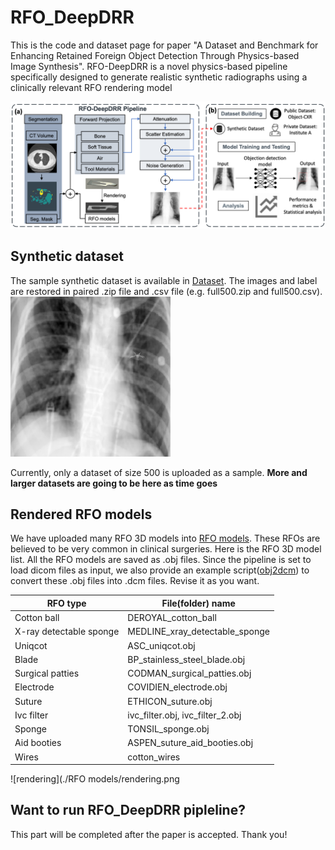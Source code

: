 # RFO_DeepDRR
This is the code and dataset page for paper "A Dataset and Benchmark for Enhancing Retained Foreign Object Detection Through Physics-based Image Synthesis". RFO-DeepDRR is a novel physics-based pipeline specifically designed to generate realistic synthetic radiographs using a clinically relevant RFO rendering model

![Pipeline](./pipeline.png)

## Synthetic dataset
The sample synthetic dataset is available in [Dataset](./Dataset). The images and label are restored in paired .zip file and .csv file (e.g. full500.zip and full500.csv).  ![Example for display](./Dataset/00049.tiff)

Currently, only a dataset of size 500 is uploaded as a sample. **More and larger datasets are going to be here as time goes**

## Rendered RFO models 
We have uploaded many RFO 3D models into [RFO models](./RFO_models). These RFOs are believed to be very common in clinical surgeries. Here is the RFO 3D model list. All the RFO models are saved as .obj files. Since the pipeline is set to load dicom files as input, we also provide an example script([obj2dcm](./RFO_models/obj2dcm.py)) to convert these .obj files into .dcm files. Revise it as you want.

| RFO type  | File(folder) name |
|-----------|-------------------|
| Cotton ball |  DEROYAL_cotton_ball |
| X-ray detectable sponge |  MEDLINE_xray_detectable_sponge |
| Uniqcot   |  ASC_uniqcot.obj |
| Blade |  BP_stainless_steel_blade.obj |
| Surgical patties | CODMAN_surgical_patties.obj |
| Electrode |  COVIDIEN_electrode.obj |
| Suture |  ETHICON_suture.obj |
| Ivc filter |  ivc_filter.obj, ivc_filter_2.obj |
| Sponge |  TONSIL_sponge.obj |
| Aid booties |  ASPEN_suture_aid_booties.obj |
| Wires |  cotton_wires |

![rendering](./RFO models/rendering.png

## Want to run RFO_DeepDRR pipleline?
This part will be completed after the paper is accepted. Thank you!
